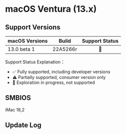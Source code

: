 # macOS Ventura (13.x)

## Support Versions

| macOS Versions | Build    | Support Status |
|----------------|----------|:--------------:|
| 13.0 beta 1    | 22A5266r |       🚧       |

Support Status Explanation：
* ✅ Fully supported, including developer versions
* ⚠️ Partially supported, consumer version only
* 🚧 Exploration in progress, not supported

## SMBIOS

iMac 18,2

## Update Log
